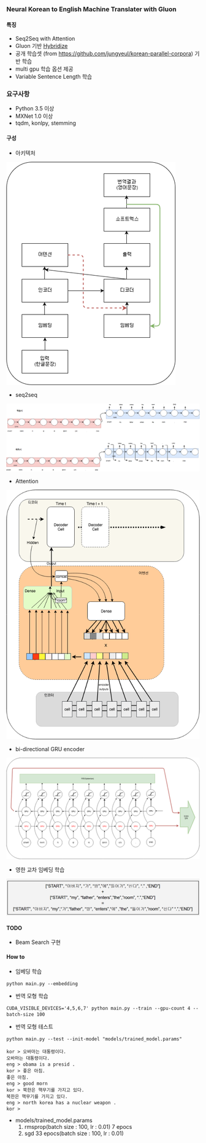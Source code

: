 ### Neural Korean to English Machine Translater with Gluon  

####  특징  

- Seq2Seq with Attention 
- Gluon 기반 [Hybridize](https://mxnet.incubator.apache.org/tutorials/gluon/hybrid.html)
- 공개 학습셋 (from https://github.com/jungyeul/korean-parallel-corpora) 기반 학습 
- multi gpu 학습 옵션 제공 
- Variable Sentence Length 학습  


### 요구사항 

- Python 3.5 이상 
- MXNet 1.0 이상 
- tqdm, konlpy, stemming

#### 구성

- 아키텍처 

![](img/arch.png)

- seq2seq

![](img/seq2seq.png)

- Attention 

![](img/attention.png)

- bi-directional GRU encoder 

![](img/bi_gru.png)

- 영한 교차 임베딩 학습 

![](img/embedding.png)


#### TODO 

- Beam Search 구현


#### How to 

- 임베딩 학습

```
python main.py --embedding 
```

- 번역 모형 학습 

```
CUDA_VISIBLE_DEVICES='4,5,6,7' python main.py --train --gpu-count 4 --batch-size 100
```

- 번역 모형 테스트 


```
python main.py --test --init-model "models/trained_model.params" 

kor > 오바마는 대통령이다.
오바마는 대통령이다.
eng > obama is a presid .
kor > 좋은 아침.
좋은 아침.
eng > good morn
kor > 북한은 핵무기를 가지고 있다.
북한은 핵무기를 가지고 있다.
eng > north korea has a nuclear weapon .
kor >
```

- models/trained_model.params
  1. rmsprop(batch size : 100, lr : 0.01) 7 epocs 
  1. sgd 33 epocs(batch size : 100, lr : 0.01)





